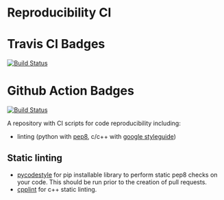 # Reproducibility CI

# Travis CI Badges

[![Build Status](https://travis-ci.com/axshen/reproducibility_ci.svg?branch=main)](https://travis-ci.com/axshen/reproducibility_ci)

# Github Action Badges

[![Build Status](https://github.com/axshen/reproducibility_ci/workflows/Linting/badge.svg)](https://github.com/axshen/reproducibility_ci/actions)

A repository with CI scripts for code reproducibility including:

- linting (python with [pep8](https://pep8.org/), c/c++ with [google styleguide](https://google.github.io/styleguide/cppguide.html))

## Static linting

* [pycodestyle](https://github.com/PyCQA/pycodestyle) for pip installable library to perform static pep8 checks on your code. This should be run prior to the creation of pull requests.
* [cpplint](https://github.com/cpplint/cpplint) for c++ static linting.
